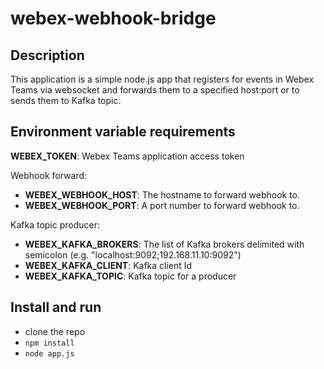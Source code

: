 # webex-webhook-bridge

## Description
This application is a simple node.js app that registers for events in Webex Teams via websocket and forwards them to a specified host:port or to sends them to Kafka topic.

## Environment variable requirements
**WEBEX_TOKEN**: Webex Teams application access token

Webhook forward:<br/>
* **WEBEX_WEBHOOK_HOST**: The hostname to forward webhook to.<br/>
* **WEBEX_WEBHOOK_PORT**: A port number to forward webhook to.<br/>

Kafka topic producer:<br/>
* **WEBEX_KAFKA_BROKERS**: The list of Kafka brokers delimited with semicolon (e.g. "localhost:9092;192.168.11.10:9092")<br/>
* **WEBEX_KAFKA_CLIENT**: Kafka client Id<br/>
* **WEBEX_KAFKA_TOPIC**: Kafka topic for a producer<br/>


## Install and run

* clone the repo
* ```npm install```
* ```node app.js```
